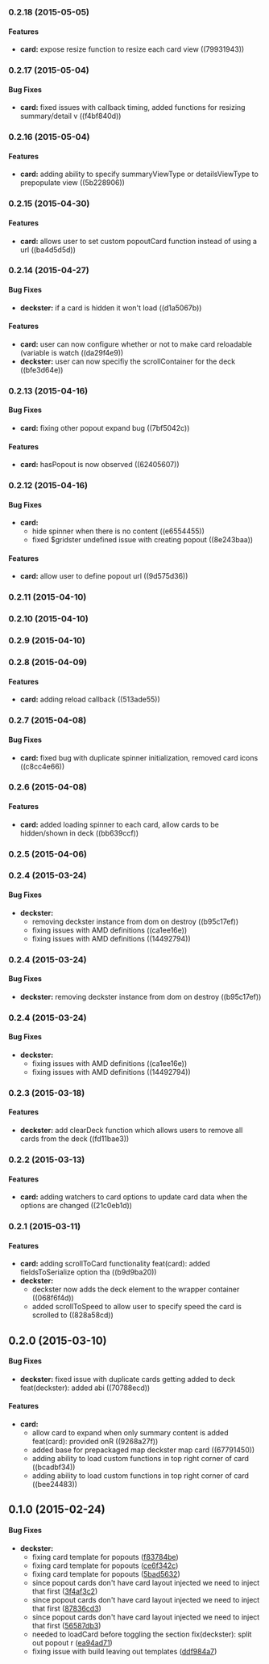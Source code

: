<a name="0.2.18"></a>
### 0.2.18 (2015-05-05)


#### Features

* **card:** expose resize function to resize each card view ((79931943))


<a name="0.2.17"></a>
### 0.2.17 (2015-05-04)


#### Bug Fixes

* **card:** fixed issues with callback timing, added functions for resizing summary/detail v ((f4bf840d))


<a name="0.2.16"></a>
### 0.2.16 (2015-05-04)


#### Features

* **card:** adding ability to specify summaryViewType or detailsViewType to prepopulate view ((5b228906))


<a name="0.2.15"></a>
### 0.2.15 (2015-04-30)


#### Features

* **card:** allows user to set custom popoutCard function instead of using a url ((ba4d5d5d))


<a name="0.2.14"></a>
### 0.2.14 (2015-04-27)


#### Bug Fixes

* **deckster:** if a card is hidden it won't load ((d1a5067b))


#### Features

* **card:** user can now configure whether or not to make card reloadable (variable is watch ((da29f4e9))
* **deckster:** user can now specifiy the scrollContainer for the deck ((bfe3d64e))


<a name="0.2.13"></a>
### 0.2.13 (2015-04-16)


#### Bug Fixes

* **card:** fixing other popout expand bug ((7bf5042c))


#### Features

* **card:** hasPopout is now observed ((62405607))


<a name="0.2.12"></a>
### 0.2.12 (2015-04-16)


#### Bug Fixes

* **card:**
  * hide spinner when there is no content ((e6554455))
  * fixed  $gridster undefined issue with creating popout ((8e243baa))


#### Features

* **card:** allow user to define popout url ((9d575d36))


<a name="0.2.11"></a>
### 0.2.11 (2015-04-10)


<a name="0.2.10"></a>
### 0.2.10 (2015-04-10)


<a name="0.2.9"></a>
### 0.2.9 (2015-04-10)


<a name="0.2.8"></a>
### 0.2.8 (2015-04-09)


#### Features

* **card:** adding reload callback ((513ade55))


<a name="0.2.7"></a>
### 0.2.7 (2015-04-08)


#### Bug Fixes

* **card:** fixed bug with duplicate spinner initialization, removed card icons ((c8cc4e66))


<a name="0.2.6"></a>
### 0.2.6 (2015-04-08)


#### Features

* **card:** added loading spinner to each card, allow cards to be hidden/shown in deck ((bb639ccf))


<a name="0.2.5"></a>
### 0.2.5 (2015-04-06)


<a name="0.2.4"></a>
### 0.2.4 (2015-03-24)


#### Bug Fixes

* **deckster:**
  * removing deckster instance from dom on destroy ((b95c17ef))
  * fixing issues with AMD definitions ((ca1ee16e))
  * fixing issues with AMD definitions ((14492794))


<a name="0.2.4"></a>
### 0.2.4 (2015-03-24)


#### Bug Fixes

* **deckster:** removing deckster instance from dom on destroy ((b95c17ef))


<a name="0.2.4"></a>
### 0.2.4 (2015-03-24)


#### Bug Fixes

* **deckster:**
  * fixing issues with AMD definitions ((ca1ee16e))
  * fixing issues with AMD definitions ((14492794))


<a name="0.2.3"></a>
### 0.2.3 (2015-03-18)


#### Features

* **deckster:** add clearDeck function which allows users to remove all cards from the deck ((fd11bae3))


<a name="0.2.2"></a>
### 0.2.2 (2015-03-13)


#### Features

* **card:** adding watchers to card options to update card data when the options are changed ((21c0eb1d))


<a name="0.2.1"></a>
### 0.2.1 (2015-03-11)


#### Features

* **card:** adding scrollToCard functionality feat(card): added fieldsToSerialize option tha ((b9d9ba20))
* **deckster:**
  * deckster now adds the deck element to the wrapper container ((068f6f4d))
  * added scrollToSpeed to allow user to specify speed the card is scrolled to ((828a58cd))


<a name="0.2.0"></a>
## 0.2.0 (2015-03-10)


#### Bug Fixes

* **deckster:** fixed issue with duplicate cards getting added to deck feat(deckster): added abi ((70788ecd))


#### Features

* **card:**
  * allow card to expand when only summary content is added feat(card): provided onR ((9268a27f))
  * added base for prepackaged map deckster map card ((67791450))
  * adding ability to load custom functions in top right corner of card ((bcadbf34))
  * adding ability to load custom functions in top right corner of card ((bee24483))


<a name="0.1.0"></a>
## 0.1.0 (2015-02-24)


#### Bug Fixes

* **deckster:**
  * fixing card template for popouts ([f83784be](https://github.com/DecksterTeam/DecksterJS/commit/f83784be4182aaeab2bdce3b8e85aef36c489324))
  * fixing card template for popouts ([ce6f342c](https://github.com/DecksterTeam/DecksterJS/commit/ce6f342cd3cd85c43671953f9313af07cdb4b44d))
  * fixing card template for popouts ([5bad5632](https://github.com/DecksterTeam/DecksterJS/commit/5bad5632f3c9f58a226ee90b3423485c0c3bf7e7))
  * since popout cards don't have card layout injected we need to inject that first  ([3f4af3c2](https://github.com/DecksterTeam/DecksterJS/commit/3f4af3c28a1fd7a82df2a21e7dfd31850f1bbb96))
  * since popout cards don't have card layout injected we need to inject that first  ([87836cd3](https://github.com/DecksterTeam/DecksterJS/commit/87836cd36f4dc0776a21279fc7ad3c3117cae2bd))
  * since popout cards don't have card layout injected we need to inject that first  ([56587db3](https://github.com/DecksterTeam/DecksterJS/commit/56587db3aba94c9f546a960c0f1e5b35bb69bfb7))
  * needed to loadCard before toggling the section fix(deckster): split out popout r ([ea94ad71](https://github.com/DecksterTeam/DecksterJS/commit/ea94ad71a6a9eb761c87fff54e858c3c7807d1ca))
  * fixing issue with build leaving out templates ([ddf984a7](https://github.com/DecksterTeam/DecksterJS/commit/ddf984a7848f64323318330cf4b097db246072ea))

